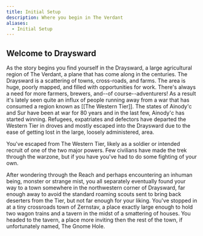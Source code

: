 ```yaml
---
title: Initial Setup
description: Where you begin in The Verdant
aliases:
  - Initial Setup
---
```

## Welcome to Draysward

As the story begins you find yourself in the Draysward, a large agricultural region of The Verdant, a plane that has come along in the centuries. The Draysward is a scattering of towns, cross-roads, and farms. The area is huge, poorly mapped, and filled with opportunities for work. There's always a need for more farmers, brewers, and--of course--adventurers! As a result it's lately seen quite an influx of people running away from a war that has consumed a region known as [[The Western Tier]]. The states of Ainody'c and Sur have been at war for 80 years and in the last few, Ainody'c has started winning. Refugees, expatriates and defectors have departed the Western Tier in droves and mostly escaped into the Draysward due to the ease of getting lost in the large, loosely administered, area.

You've escaped from The Western Tier, likely as a soldier or intended recruit of one of the two major powers. Few civilians have made the trek through the warzone, but if you have you've had to do some fighting of your own. 

After wondering through the Reach and perhaps encountering an inhuman being, monster or strange mist, you all separately eventually found your way to a town somewhere in the northwestern corner of Draysward, far enough away to avoid the standard roaming scouts sent to bring back deserters from the Tier, but not far enough for your liking. You've stopped in at a tiny crossroads town of Zernstav, a place exactly large enough to hold two wagon trains and a tavern in the midst of a smattering of houses. You headed to the tavern, a place more inviting then the rest of the town, if unfortunately named, The Gnome Hole. 